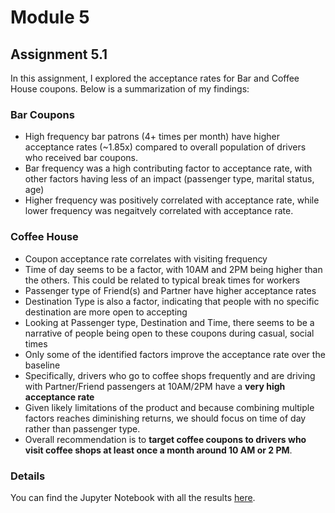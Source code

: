 # Module 5

## Assignment 5.1
In this assignment, I explored the acceptance rates for Bar and Coffee House coupons. Below is a summarization of my findings:

### Bar Coupons
* High frequency bar patrons (4+ times per month) have higher acceptance rates (~1.85x) compared to overall population of drivers who received bar coupons.
* Bar frequency was a high contributing factor to acceptance rate, with other factors having less of an impact (passenger type, marital status, age)
* Higher frequency was positively correlated with acceptance rate, while lower frequency was negaitvely correlated with acceptance rate.

### Coffee House
* Coupon acceptance rate correlates with visiting frequency
* Time of day seems to be a factor, with 10AM and 2PM being higher than the others. This could be related to typical break times for workers
* Passenger type of Friend(s) and Partner have higher acceptance rates
* Destination Type is also a factor, indicating that people with no specific destination are more open to accepting
* Looking at Passenger type, Destination and Time, there seems to be a narrative of people being open to these coupons during casual, social times
* Only some of the identified factors improve the acceptance rate over the baseline
* Specifically, drivers who go to coffee shops frequently and are driving with Partner/Friend passengers at 10AM/2PM have a **very high acceptance rate**
* Given likely limitations of the product and because combining multiple factors reaches diminishing returns, we should focus on time of day rather than passenger type.
* Overall recommendation is to **target coffee coupons to drivers who visit coffee shops at least once a month around 10 AM or 2 PM**.

### Details
You can find the Jupyter Notebook with all the results [here](https://github.com/sudeepy/berkeley_ai_ml/blob/main/Module%205/Assignment5_1.ipynb).
